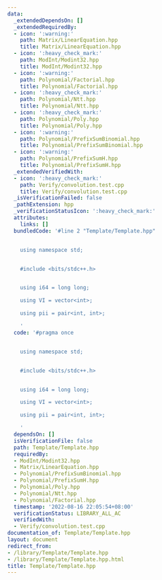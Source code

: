 ```yaml
---
data:
  _extendedDependsOn: []
  _extendedRequiredBy:
  - icon: ':warning:'
    path: Matrix/LinearEquation.hpp
    title: Matrix/LinearEquation.hpp
  - icon: ':heavy_check_mark:'
    path: ModInt/Modint32.hpp
    title: ModInt/Modint32.hpp
  - icon: ':warning:'
    path: Polynomial/Factorial.hpp
    title: Polynomial/Factorial.hpp
  - icon: ':heavy_check_mark:'
    path: Polynomial/Ntt.hpp
    title: Polynomial/Ntt.hpp
  - icon: ':heavy_check_mark:'
    path: Polynomial/Poly.hpp
    title: Polynomial/Poly.hpp
  - icon: ':warning:'
    path: Polynomial/PrefixSumBinomial.hpp
    title: Polynomial/PrefixSumBinomial.hpp
  - icon: ':warning:'
    path: Polynomial/PrefixSumH.hpp
    title: Polynomial/PrefixSumH.hpp
  _extendedVerifiedWith:
  - icon: ':heavy_check_mark:'
    path: Verify/convolution.test.cpp
    title: Verify/convolution.test.cpp
  _isVerificationFailed: false
  _pathExtension: hpp
  _verificationStatusIcon: ':heavy_check_mark:'
  attributes:
    links: []
  bundledCode: '#line 2 "Template/Template.hpp"


    using namespace std;


    #include <bits/stdc++.h>


    using i64 = long long;

    using VI = vector<int>;

    using pii = pair<int, int>;

    '
  code: '#pragma once


    using namespace std;


    #include <bits/stdc++.h>


    using i64 = long long;

    using VI = vector<int>;

    using pii = pair<int, int>;

    '
  dependsOn: []
  isVerificationFile: false
  path: Template/Template.hpp
  requiredBy:
  - ModInt/Modint32.hpp
  - Matrix/LinearEquation.hpp
  - Polynomial/PrefixSumBinomial.hpp
  - Polynomial/PrefixSumH.hpp
  - Polynomial/Poly.hpp
  - Polynomial/Ntt.hpp
  - Polynomial/Factorial.hpp
  timestamp: '2022-08-16 22:05:54+08:00'
  verificationStatus: LIBRARY_ALL_AC
  verifiedWith:
  - Verify/convolution.test.cpp
documentation_of: Template/Template.hpp
layout: document
redirect_from:
- /library/Template/Template.hpp
- /library/Template/Template.hpp.html
title: Template/Template.hpp
---
```

